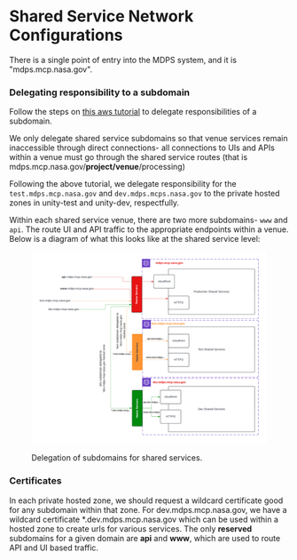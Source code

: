# Shared Service Network Configurations

There is a single point of entry into the MDPS system, and it is "mdps.mcp.nasa.gov".&#x20;



### Delegating responsibility to a subdomain

Follow the steps on [this aws tutorial](https://docs.aws.amazon.com/Route53/latest/DeveloperGuide/dns-routing-traffic-for-subdomains.html) to delegate responsibilities of a subdomain.

We only delegate shared service subdomains so that venue services remain inaccessible through direct connections- all connections to UIs and APIs within a venue must go through the shared service routes (that is mdps.mcp.nasa.gov/**project/venue**/processing)

Following the above tutorial, we delegate responsibility for the `test.mdps.mcp.nasa.gov` and `dev.mdps.mcps.nasa.gov` to the private hosted zones in unity-test and unity-dev, respectfully.

Within each shared service venue, there are two more subdomains- `www` and `api`. The route UI and API traffic to the appropriate endpoints within a venue. Below is a diagram of what this looks like at the shared service level:

<figure><img src="../../../../../../.gitbook/assets/Domains, URLs and Certs - Page 2 (1).png" alt=""><figcaption><p>Delegation of subdomains for shared services.</p></figcaption></figure>

### Certificates

In each private hosted zone, we should request a wildcard certificate good for any subdomain within that zone. For dev.mdps.mcp.nasa.gov, we have a wildcard certificate \*.dev.mdps.mcp.nasa.gov which can be used within a hosted zone to create urls for various services. The only **reserved** subdomains for a given domain are **api** and **www**, which are used to route API and UI based traffic.

